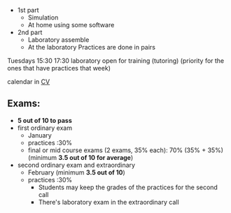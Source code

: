 - 1st part
	- Simulation
	- At home using some software
- 2nd part
	- Laboratory assemble
	- At the laboratory
Practices are done in pairs

Tuesdays 15:30 17:30 laboratory open for training (tutoring) (priority for the ones that have practices that week)

calendar in [CV](https://informatica.cv.uma.es/calendar/view.php?view=upcoming&course=5624)

## Exams:
- **5 out of 10 to pass**
- first ordinary exam
	- January
	- practices :30%
	- final or mid course exams (2 exams, 35% each): 70% (35% + 35%) (minimum **3.5 out of 10 for average**)
- second ordinary exam and extraordinary
	- February  (minimum **3.5 out of 10**)
	- practices :30%
		- Students may keep the grades of the practices for the second call
		- There's laboratory exam in the extraordinary call

